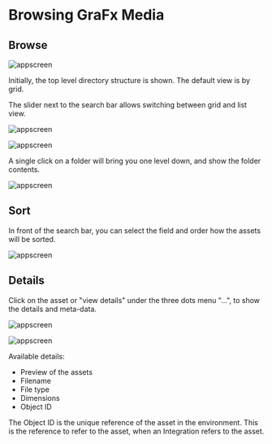 # Browsing GraFx Media

## Browse

![appscreen](dashboard.png)

Initially, the top level directory structure is shown. The default view is by grid.

The slider next to the search bar allows switching between grid and list view.

![appscreen](change-view.png)

![appscreen](list-view.png)

A single click on a folder will bring you one level down, and show the folder contents.

![appscreen](browse-2.png)

## Sort

In front of the search bar, you can select the field and order how the assets will be sorted.

![appscreen](sort.png)


## Details

Click on the asset or "view details" under the three dots menu "...", to show the details and meta-data.

![appscreen](view-details.png)

![appscreen](asset-details.png)

Available details:

- Preview of the assets
- Filename
- File type
- Dimensions
- Object ID

The Object ID is the unique reference of the asset in the environment. This is the reference to refer to the asset, when an Integration refers to the asset.


